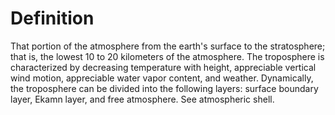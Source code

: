 # Definition

That portion of the atmosphere from the earth's surface to the
stratosphere; that is, the lowest 10 to 20 kilometers of the atmosphere.
The troposphere is characterized by decreasing temperature with height,
appreciable vertical wind motion, appreciable water vapor content, and
weather. Dynamically, the troposphere can be divided into the following
layers: surface boundary layer, Ekamn layer, and free atmosphere. See
atmospheric shell.

